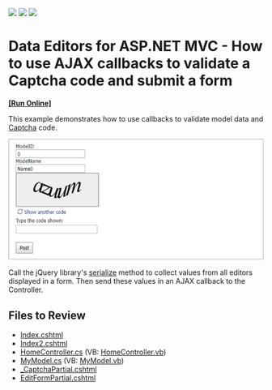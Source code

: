 <!-- default badges list -->
![](https://img.shields.io/endpoint?url=https://codecentral.devexpress.com/api/v1/VersionRange/128549322/14.2.3%2B)
[![](https://img.shields.io/badge/Open_in_DevExpress_Support_Center-FF7200?style=flat-square&logo=DevExpress&logoColor=white)](https://supportcenter.devexpress.com/ticket/details/T121585)
[![](https://img.shields.io/badge/📖_How_to_use_DevExpress_Examples-e9f6fc?style=flat-square)](https://docs.devexpress.com/GeneralInformation/403183)
<!-- default badges end -->
# Data Editors for ASP.NET MVC - How to use AJAX callbacks to validate a Captcha code and submit a form
<!-- run online -->
**[[Run Online]](https://codecentral.devexpress.com/t121585/)**
<!-- run online end -->

This example demonstrates how to use callbacks to validate model data and [Captcha](https://docs.devexpress.com/AspNetMvc/15164/components/data-editors-extensions/captcha) code.

![Validate Model Values](image.png)

Call the jQuery library's [serialize](https://api.jquery.com/serialize/) method to collect values from all editors displayed in a form. Then send these values in an AJAX callback to the Controller.

## Files to Review

* [Index.cshtml](./CS/AjaxSupport/Views/Home/Index.cshtml)
* [Index2.cshtml](./CS/AjaxSupport/Views/Home/Index2.cshtml)
* [HomeController.cs](./CS/AjaxSupport/Controllers/HomeController.cs) (VB: [HomeController.vb](./VB/AjaxSupport/Controllers/HomeController.vb))
* [MyModel.cs](./CS/AjaxSupport/Models/MyModel.cs) (VB: [MyModel.vb](./VB/AjaxSupport/Models/MyModel.vb))
* [_CaptchaPartial.cshtml](./CS/AjaxSupport/Views/Home/_CaptchaPartial.cshtml)
* [EditFormPartial.cshtml](./CS/AjaxSupport/Views/Home/EditFormPartial.cshtml)
